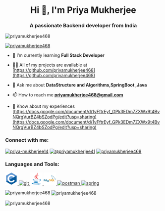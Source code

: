 <h1 align="center">Hi 👋, I'm Priya Mukherjee</h1>
<h3 align="center">A passionate Backend developer from India</h3>

<p align="left"> <img src="https://komarev.com/ghpvc/?username=priyamukherjee468&label=Profile%20views&color=0e75b6&style=flat" alt="priyamukherjee468" /> </p>

<p align="left"> <a href="https://github.com/ryo-ma/github-profile-trophy"><img src="https://github-profile-trophy.vercel.app/?username=priyamukherjee468" alt="priyamukherjee468" /></a> </p>

- 🌱 I’m currently learning **Full Stack Developer**

- 👨‍💻 All of my projects are available at [https://github.com/priyamukherjee468](https://github.com/priyamukherjee468)

- 💬 Ask me about **DataStructure and Algorithms,SpringBoot ,Java**

- 📫 How to reach me **priyamukherjee468@gmail.com**

- 📄 Know about my experiences [https://docs.google.com/document/d/1vFftrEyf_GPk3EDm7ZXWx9t4BvNQrgVurBZ4bSZodPg/edit?usp=sharing](https://docs.google.com/document/d/1vFftrEyf_GPk3EDm7ZXWx9t4BvNQrgVurBZ4bSZodPg/edit?usp=sharing)

<h3 align="left">Connect with me:</h3>
<p align="left">
<a href="https://linkedin.com/in/priya-mukherjee14" target="blank"><img align="center" src="https://raw.githubusercontent.com/rahuldkjain/github-profile-readme-generator/master/src/images/icons/Social/linked-in-alt.svg" alt="priya-mukherjee14" height="30" width="40" /></a>
<a href="https://www.hackerrank.com/@priyamukherjee41" target="blank"><img align="center" src="https://raw.githubusercontent.com/rahuldkjain/github-profile-readme-generator/master/src/images/icons/Social/hackerrank.svg" alt="@priyamukherjee41" height="30" width="40" /></a>
<a href="https://www.leetcode.com/priyamukherjee468" target="blank"><img align="center" src="https://raw.githubusercontent.com/rahuldkjain/github-profile-readme-generator/master/src/images/icons/Social/leet-code.svg" alt="priyamukherjee468" height="30" width="40" /></a>
</p>

<h3 align="left">Languages and Tools:</h3>
<p align="left"> <a href="https://www.cprogramming.com/" target="_blank" rel="noreferrer"> <img src="https://raw.githubusercontent.com/devicons/devicon/master/icons/c/c-original.svg" alt="c" width="40" height="40"/> </a> <a href="https://git-scm.com/" target="_blank" rel="noreferrer"> <img src="https://www.vectorlogo.zone/logos/git-scm/git-scm-icon.svg" alt="git" width="40" height="40"/> </a> <a href="https://www.java.com" target="_blank" rel="noreferrer"> <img src="https://raw.githubusercontent.com/devicons/devicon/master/icons/java/java-original.svg" alt="java" width="40" height="40"/> </a> <a href="https://www.mysql.com/" target="_blank" rel="noreferrer"> <img src="https://raw.githubusercontent.com/devicons/devicon/master/icons/mysql/mysql-original-wordmark.svg" alt="mysql" width="40" height="40"/> </a> <a href="https://postman.com" target="_blank" rel="noreferrer"> <img src="https://www.vectorlogo.zone/logos/getpostman/getpostman-icon.svg" alt="postman" width="40" height="40"/> </a> <a href="https://spring.io/" target="_blank" rel="noreferrer"> <img src="https://www.vectorlogo.zone/logos/springio/springio-icon.svg" alt="spring" width="40" height="40"/> </a> </p>

<p><img align="left" src="https://github-readme-stats.vercel.app/api/top-langs?username=priyamukherjee468&show_icons=true&locale=en&layout=compact" alt="priyamukherjee468" /></p>

<p>&nbsp;<img align="center" src="https://github-readme-stats.vercel.app/api?username=priyamukherjee468&show_icons=true&locale=en" alt="priyamukherjee468" /></p>

<p><img align="center" src="https://github-readme-streak-stats.herokuapp.com/?user=priyamukherjee468&" alt="priyamukherjee468" /></p>

